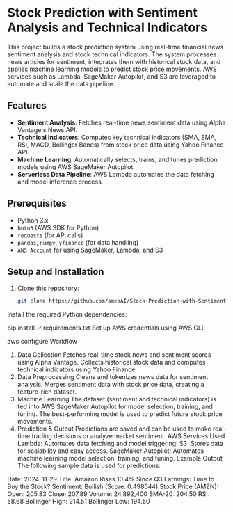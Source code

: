 # Stock Prediction with Sentiment Analysis and Technical Indicators

This project builds a stock prediction system using real-time financial news sentiment analysis and stock technical indicators. The system processes news articles for sentiment, integrates them with historical stock data, and applies machine learning models to predict stock price movements. AWS services such as Lambda, SageMaker Autopilot, and S3 are leveraged to automate and scale the data pipeline.

## Features
- **Sentiment Analysis**: Fetches real-time news sentiment data using Alpha Vantage's News API.
- **Technical Indicators**: Computes key technical indicators (SMA, EMA, RSI, MACD, Bollinger Bands) from stock price data using Yahoo Finance API.
- **Machine Learning**: Automatically selects, trains, and tunes prediction models using AWS SageMaker Autopilot.
- **Serverless Data Pipeline**: AWS Lambda automates the data fetching and model inference process.

## Prerequisites
- Python 3.x
- `boto3` (AWS SDK for Python)
- `requests` (for API calls)
- `pandas`, `numpy`, `yfinance` (for data handling)
- `AWS Account` for using SageMaker, Lambda, and S3

## Setup and Installation

1. Clone this repository:
   ```bash
   git clone https://github.com/ameaAI/Stock-Prediction-with-Sentiment-Analysis-and-Technical-Indicators.git
Install the required Python dependencies:

pip install -r requirements.txt
Set up AWS credentials using AWS CLI:

aws configure
Workflow
1. Data Collection
Fetches real-time stock news and sentiment scores using Alpha Vantage.
Collects historical stock data and computes technical indicators using Yahoo Finance.
2. Data Preprocessing
Cleans and tokenizes news data for sentiment analysis.
Merges sentiment data with stock price data, creating a feature-rich dataset.
3. Machine Learning
The dataset (sentiment and technical indicators) is fed into AWS SageMaker Autopilot for model selection, training, and tuning.
The best-performing model is used to predict future stock price movements.
4. Prediction & Output
Predictions are saved and can be used to make real-time trading decisions or analyze market sentiment.
AWS Services Used
Lambda: Automates data fetching and model triggering.
S3: Stores data for scalability and easy access.
SageMaker Autopilot: Automates machine learning model selection, training, and tuning.
Example Output
The following sample data is used for predictions:

Date: 2024-11-29
Title: Amazon Rises 10.4% Since Q3 Earnings: Time to Buy the Stock?
Sentiment: Bullish (Score: 0.498544)
Stock Price (AMZN):
  Open: 205.83
  Close: 207.89
  Volume: 24,892,400
  SMA-20: 204.50
  RSI: 58.68
  Bollinger High: 214.51
  Bollinger Low: 194.50
